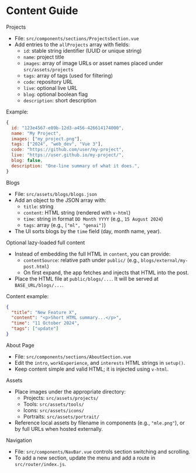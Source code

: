 # Content Guide

Projects

- File: `src/components/sections/ProjectsSection.vue`
- Add entries to the `allProjects` array with fields:
  - `id`: stable string identifier (UUID or unique string)
  - `name`: project title
  - `images`: array of image URLs or asset names placed under `src/assets/projects`
  - `tags`: array of tags (used for filtering)
  - `code`: repository URL
  - `live`: optional live URL
  - `blog`: optional boolean flag
  - `description`: short description

Example:

```js
{
  id: "123e4567-e89b-12d3-a456-426614174000",
  name: "My Project",
  images: ["my_project.png"],
  tags: ["2024", "web_dev", "Vue 3"],
  code: "https://github.com/user/my-project",
  live: "https://user.github.io/my-project/",
  blog: false,
  description: "One-line summary of what it does.",
}
```

Blogs

- File: `src/assets/blogs/blogs.json`
- Add an object to the JSON array with:
  - `title`: string
  - `content`: HTML string (rendered with `v-html`)
  - `time`: string in format `DD Month YYYY` (e.g., `15 August 2024`)
  - `tags`: array (e.g., `["ml", "genai"]`)
- The UI sorts blogs by the `time` field (day, month name, year).

Optional lazy-loaded full content

- Instead of embedding the full HTML in `content`, you can provide:
  - `contentSource`: relative path under `public/` (e.g., `blogs/external/my-post.html`)
  - On first expand, the app fetches and injects that HTML into the post.
- Place the HTML file at `public/blogs/...`. It will be served at `BASE_URL/blogs/...`.

Content example:

```json
{
  "title": "New Feature X",
  "content": "<p>Short HTML summary...</p>",
  "time": "11 October 2024",
  "tags": ["update"]
}
```

About Page

- File: `src/components/sections/AboutSection.vue`
- Edit the `intro`, `workExperience`, and `interests` HTML strings in `setup()`.
- Keep content simple and valid HTML; it is injected using `v-html`.

Assets

- Place images under the appropriate directory:
  - Projects: `src/assets/projects/`
  - Tools: `src/assets/tools/`
  - Icons: `src/assets/icons/`
  - Portraits: `src/assets/portrait/`
- Reference local assets by filename in components (e.g., `"mle.png"`), or by full URLs when hosted externally.

Navigation

- File: `src/components/NavBar.vue` controls section switching and scrolling.
- To add a new section, update the menu and add a route in `src/router/index.js`.
